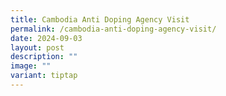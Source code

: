 ```yaml
---
title: Cambodia Anti Doping Agency Visit
permalink: /cambodia-anti-doping-agency-visit/
date: 2024-09-03
layout: post
description: ""
image: ""
variant: tiptap
---
```

